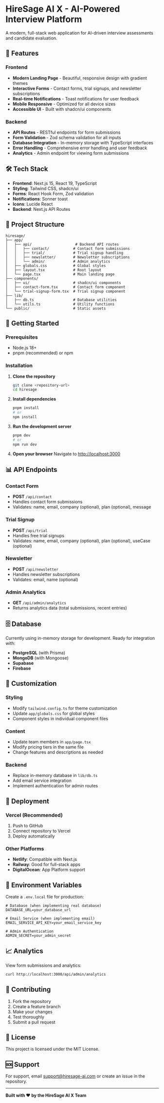 # HireSage AI X - AI-Powered Interview Platform

A modern, full-stack web application for AI-driven interview assessments and candidate evaluation.

## 🚀 Features

### Frontend
- **Modern Landing Page** - Beautiful, responsive design with gradient themes
- **Interactive Forms** - Contact forms, trial signups, and newsletter subscriptions
- **Real-time Notifications** - Toast notifications for user feedback
- **Mobile Responsive** - Optimized for all device sizes
- **Accessible UI** - Built with shadcn/ui components

### Backend
- **API Routes** - RESTful endpoints for form submissions
- **Form Validation** - Zod schema validation for all inputs
- **Database Integration** - In-memory storage with TypeScript interfaces
- **Error Handling** - Comprehensive error handling and user feedback
- **Analytics** - Admin endpoint for viewing form submissions

## 🛠️ Tech Stack

- **Frontend**: Next.js 15, React 19, TypeScript
- **Styling**: Tailwind CSS, shadcn/ui
- **Forms**: React Hook Form, Zod validation
- **Notifications**: Sonner toast
- **Icons**: Lucide React
- **Backend**: Next.js API Routes

## 📁 Project Structure

```
hiresage/
├── app/
│   ├── api/                    # Backend API routes
│   │   ├── contact/           # Contact form submissions
│   │   ├── trial/             # Trial signup handling
│   │   ├── newsletter/        # Newsletter subscriptions
│   │   └── admin/             # Admin analytics
│   ├── globals.css            # Global styles
│   ├── layout.tsx             # Root layout
│   └── page.tsx               # Main landing page
├── components/
│   ├── ui/                    # shadcn/ui components
│   ├── contact-form.tsx       # Contact form component
│   └── trial-signup-form.tsx  # Trial signup component
├── lib/
│   ├── db.ts                  # Database utilities
│   └── utils.ts               # Utility functions
└── public/                    # Static assets
```

## 🚀 Getting Started

### Prerequisites
- Node.js 18+ 
- pnpm (recommended) or npm

### Installation

1. **Clone the repository**
   ```bash
   git clone <repository-url>
   cd hiresage
   ```

2. **Install dependencies**
   ```bash
   pnpm install
   # or
   npm install
   ```

3. **Run the development server**
   ```bash
   pnpm dev
   # or
   npm run dev
   ```

4. **Open your browser**
   Navigate to [http://localhost:3000](http://localhost:3000)

## 📊 API Endpoints

### Contact Form
- **POST** `/api/contact`
- Handles contact form submissions
- Validates: name, email, company (optional), plan (optional), message

### Trial Signup
- **POST** `/api/trial`
- Handles free trial signups
- Validates: name, email, company (optional), plan (optional), useCase (optional)

### Newsletter
- **POST** `/api/newsletter`
- Handles newsletter subscriptions
- Validates: email, name (optional)

### Admin Analytics
- **GET** `/api/admin/analytics`
- Returns analytics data (total submissions, recent entries)

## 🗄️ Database

Currently using in-memory storage for development. Ready for integration with:

- **PostgreSQL** (with Prisma)
- **MongoDB** (with Mongoose)
- **Supabase**
- **Firebase**

## 🎨 Customization

### Styling
- Modify `tailwind.config.ts` for theme customization
- Update `app/globals.css` for global styles
- Component styles in individual component files

### Content
- Update team members in `app/page.tsx`
- Modify pricing tiers in the same file
- Change features and descriptions as needed

### Backend
- Replace in-memory database in `lib/db.ts`
- Add email service integration
- Implement authentication for admin routes

## 🚀 Deployment

### Vercel (Recommended)
1. Push to GitHub
2. Connect repository to Vercel
3. Deploy automatically

### Other Platforms
- **Netlify**: Compatible with Next.js
- **Railway**: Good for full-stack apps
- **DigitalOcean**: App Platform support

## 🔧 Environment Variables

Create a `.env.local` file for production:

```env
# Database (when implementing real database)
DATABASE_URL=your_database_url

# Email Service (when implementing email)
EMAIL_SERVICE_API_KEY=your_email_service_key

# Admin Authentication
ADMIN_SECRET=your_admin_secret
```

## 📈 Analytics

View form submissions and analytics:
```bash
curl http://localhost:3000/api/admin/analytics
```

## 🤝 Contributing

1. Fork the repository
2. Create a feature branch
3. Make your changes
4. Test thoroughly
5. Submit a pull request

## 📄 License

This project is licensed under the MIT License.

## 🆘 Support

For support, email support@hiresage-ai.com or create an issue in the repository.

---

**Built with ❤️ by the HireSage AI X Team** 